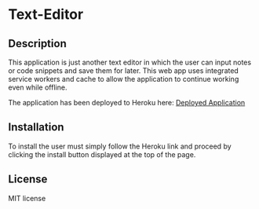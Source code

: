 # Text-Editor


## Description

This application is just another text editor in which the user can input notes or code snippets and save them for later. This web app uses integrated service workers and cache to allow the application to continue working even while offline. 

The application has been deployed to Heroku here: [Deployed Application](https://shielded-wave-97953.herokuapp.com/)

## Installation

To install the user must simply follow the Heroku link and proceed by clicking the install button displayed at the top of the page. 

## License

MIT license